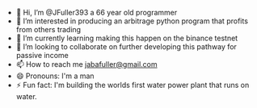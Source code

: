 - 👋 Hi, I’m @JFuller393 a 66 year old programmer
- 👀 I’m interested in producing an arbitrage python program that profits from others trading
- 🌱 I’m currently learning making this happen on the binance testnet
- 💞️ I’m looking to collaborate on further developing this pathway for passive income
- 📫 How to reach me jabafuller@gmail.com
- 😄 Pronouns: I'm a man
- ⚡ Fun fact: I'm building the worlds first water power plant that runs on water.

<!---
JFuller393/JFuller393 is a ✨ special ✨ repository because its `README.md` (this file) appears on your GitHub profile.
You can click the Preview link to take a look at your changes.
--->
